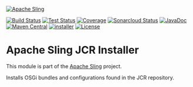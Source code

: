 [![Apache Sling](https://sling.apache.org/res/logos/sling.png)](https://sling.apache.org)

&#32;[![Build Status](https://ci-builds.apache.org/job/Sling/job/modules/job/sling-org-apache-sling-installer-provider-jcr/job/master/badge/icon)](https://ci-builds.apache.org/job/Sling/job/modules/job/sling-org-apache-sling-installer-provider-jcr/job/master/)&#32;[![Test Status](https://img.shields.io/jenkins/tests.svg?jobUrl=https://ci-builds.apache.org/job/Sling/job/modules/job/sling-org-apache-sling-installer-provider-jcr/job/master/)](https://ci-builds.apache.org/job/Sling/job/modules/job/sling-org-apache-sling-installer-provider-jcr/job/master/test/?width=800&height=600)&#32;[![Coverage](https://sonarcloud.io/api/project_badges/measure?project=apache_sling-org-apache-sling-installer-provider-jcr&metric=coverage)](https://sonarcloud.io/dashboard?id=apache_sling-org-apache-sling-installer-provider-jcr)&#32;[![Sonarcloud Status](https://sonarcloud.io/api/project_badges/measure?project=apache_sling-org-apache-sling-installer-provider-jcr&metric=alert_status)](https://sonarcloud.io/dashboard?id=apache_sling-org-apache-sling-installer-provider-jcr)&#32;[![JavaDoc](https://www.javadoc.io/badge/org.apache.sling/org.apache.sling.installer.provider.jcr.svg)](https://www.javadoc.io/doc/org.apache.sling/org-apache-sling-installer-provider-jcr)&#32;[![Maven Central](https://maven-badges.herokuapp.com/maven-central/org.apache.sling/org.apache.sling.installer.provider.jcr/badge.svg)](https://search.maven.org/#search%7Cga%7C1%7Cg%3A%22org.apache.sling%22%20a%3A%22org.apache.sling.installer.provider.jcr%22)&#32;[![installer](https://sling.apache.org/badges/group-installer.svg)](https://github.com/apache/sling-aggregator/blob/master/docs/group/installer.md) [![License](https://img.shields.io/badge/License-Apache%202.0-blue.svg)](https://www.apache.org/licenses/LICENSE-2.0)

# Apache Sling JCR Installer

This module is part of the [Apache Sling](https://sling.apache.org) project.

Installs OSGi bundles and configurations found in the JCR repository.
